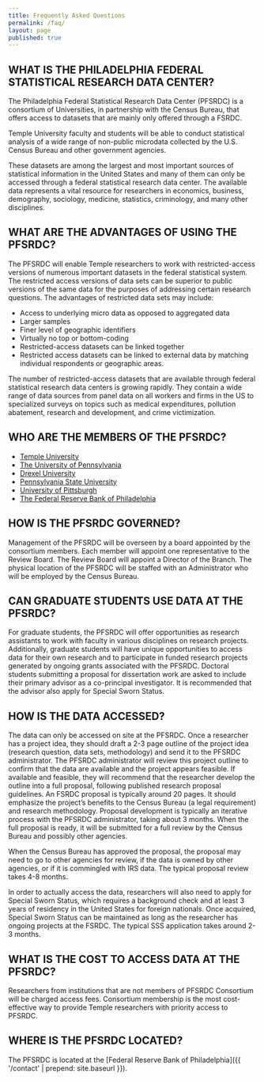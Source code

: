 ```yaml
---
title: Frequently Asked Questions
permalink: /faq/
layout: page
published: true
---
```




## WHAT IS THE PHILADELPHIA FEDERAL STATISTICAL RESEARCH DATA CENTER?

The Philadelphia Federal Statistical Research Data Center (PFSRDC) is a consortium of Universities, in partnership with the Census Bureau, that offers access to datasets that are mainly only offered through a FSRDC.

Temple University faculty and students will be able to conduct statistical analysis of a wide range of non-public microdata collected by the U.S. Census Bureau and other government agencies.

These datasets are among the largest and most important sources of statistical information in the United States and many of them can only be accessed through a federal statistical research data center. The available data represents a vital resource for researchers in economics, business, demography, sociology, medicine, statistics, criminology, and many other disciplines.

## WHAT ARE THE ADVANTAGES OF USING THE PFSRDC?

The PFSRDC will enable Temple researchers to work with restricted-access versions of numerous important datasets in the federal statistical system.  The restricted access versions of data sets can be superior to public versions of the same data for the purposes of addressing certain research questions. The advantages of restricted data sets may include:

- Access to underlying micro data as opposed to aggregated data
- Larger samples
- Finer level of geographic identifiers
- Virtually no top or bottom-coding
- Restricted-access datasets can be linked together
- Restricted access datasets can be linked to external data by matching individual respondents or geographic areas.

The number of restricted-access datasets that are available through federal statistical research data centers is growing rapidly. They contain a wide range of data sources from panel data on all workers and firms in the US to specialized surveys on topics such as medical expenditures, pollution abatement, research and development, and crime victimization.

## WHO ARE THE MEMBERS OF THE PFSRDC?

- [Temple University](https://www.temple.edu)
- [The University of Pennsylvania](http://www.upenn.edu)
- [Drexel University](https://drexel.edu)
- [Pennsylvania State University](http://www.psu.edu)
- [University of Pittsburgh](https://www.pitt.edu/)
- [The Federal Reserve Bank of Philadelphia](https://www.philadelphiafed.org/)

## HOW IS THE PFSRDC GOVERNED?

Management of the PFSRDC will be overseen by a board appointed by the consortium members.  Each member will appoint one representative to the Review Board.  The Review Board will appoint a Director of the Branch.  The physical location of the PFSRDC will be staffed with an Administrator who will be employed by the Census Bureau.

## CAN GRADUATE STUDENTS USE DATA AT THE PFSRDC?

For graduate students, the PFSRDC will offer opportunities as research assistants to work with faculty in various disciplines on research projects.  Additionally, graduate students will have unique opportunities to access data for their own research and to participate in funded research projects generated by ongoing grants associated with the PFSRDC.  Doctoral students submitting a proposal for dissertation work are asked to include their primary advisor as a co-principal investigator. It is recommended that the advisor also apply for Special Sworn Status.

## HOW IS THE DATA ACCESSED?

The data can only be accessed on site at the PFSRDC.  Once a researcher has a project idea, they should draft a 2-3 page outline of the project idea (research question, data sets, methodology) and send it to the PFSRDC administrator. The PFSRDC administrator will review this project outline to confirm that the data are available and the project appears feasible. If available and feasible, they will recommend that the researcher develop the outline into a full proposal, following published research proposal guidelines. An FSRDC proposal is typically around 20 pages. It should emphasize the project’s benefits to the Census Bureau (a legal requirement) and research methodology. Proposal development is typically an iterative process with the PFSRDC administrator, taking about 3 months. When the full proposal is ready, it will be submitted for a full review by the Census Bureau and possibly other agencies.

When the Census Bureau has approved the proposal, the proposal may need to go to other agencies for review, if the data is owned by other agencies, or if it is commingled with IRS data. The typical proposal review takes 4-8 months.

In order to actually access the data, researchers will also need to apply for Special Sworn Status, which requires a background check and at least 3 years of residency in the United States for foreign nationals. Once acquired, Special Sworn Status can be maintained as long as the researcher has ongoing projects at the FSRDC. The typical SSS application takes around 2-3 months.

## WHAT IS THE COST TO ACCESS DATA AT THE PFSRDC?

Researchers from institutions that are not members of PFSRDC Consortium will be charged access fees.  Consortium membership is the most cost-effective way to provide Temple researchers with priority access to PFSRDC.

## WHERE IS THE PFSRDC LOCATED?

The PFSRDC is located at the [Federal Reserve Bank of Philadelphia]({{ '/contact' | prepend: site.baseurl }}).

